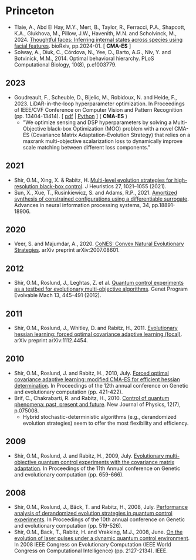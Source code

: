 # Princeton

* Tlaie, A., Abd El Hay, M.Y., Mert, B., Taylor, R., Ferracci, P.A., Shapcott, K.A., Glukhova, M., Pillow, J.W., Havenith, M.N. and Scholvinck, M., 2024. [Thoughtful faces: Inferring internal states across species using facial features](https://www.biorxiv.org/content/10.1101/2024.01.24.577055v1.full.pdf). bioRxiv, pp.2024-01. [ **CMA-ES** ]
* Solway, A., Diuk, C., Córdova, N., Yee, D., Barto, A.G., Niv, Y. and Botvinick, M.M., 2014. Optimal behavioral hierarchy. PLoS Computational Biology, 10(8), p.e1003779.

## 2023

* Goudreault, F., Scheuble, D., Bijelic, M., Robidoux, N. and Heide, F., 2023. LiDAR-in-the-loop hyperparameter optimization. In Proceedings of IEEE/CVF Conference on Computer Vision and Pattern Recognition (pp. 13404-13414). [ [pdf](https://openaccess.thecvf.com/content/CVPR2023/papers/Goudreault_LiDAR-in-the-Loop_Hyperparameter_Optimization_CVPR_2023_paper.pdf) | [Python](https://github.com/princeton-computational-imaging/LITL-Optimization) ] ( **CMA-ES** )
  * "We optimize sensing and DSP hyperparameters by solving a Multi-Objective black-box Optimization (MOO) problem with a novel CMA-ES (Covariance Matrix Adaptation-Evolution Strategy) that relies on a maxrank multi-objective scalarization loss to dynamically improve scale matching between different loss components."

## 2021
* Shir, O.M., Xing, X. & Rabitz, H. [Multi-level evolution strategies for high-resolution black-box control](https://doi.org/10.1007/s10732-021-09483-z). J Heuristics 27, 1021–1055 (2021).
* Sun, X., Xue, T., Rusinkiewicz, S. and Adams, R.P., 2021. [Amortized synthesis of constrained configurations using a differentiable surrogate](https://openreview.net/pdf?id=wdIDt--oLmV). Advances in neural information processing systems, 34, pp.18891-18906.

## 2020
* Veer, S. and Majumdar, A., 2020. [CoNES: Convex Natural Evolutionary Strategies](https://arxiv.org/pdf/2007.08601.pdf). arXiv preprint arXiv:2007.08601.

## 2012
* Shir, O.M., Roslund, J., Leghtas, Z. et al. [Quantum control experiments as a testbed for evolutionary multi-objective algorithms](https://doi.org/10.1007/s10710-012-9164-7). Genet Program Evolvable Mach 13, 445–491 (2012).

## 2011
* Shir, O.M., Roslund, J., Whitley, D. and Rabitz, H., 2011. [Evolutionary hessian learning: forced optimal covariance adaptive learning (focal)](https://arxiv.org/pdf/1112.4454.pdf). arXiv preprint arXiv:1112.4454.

## 2010
* Shir, O.M., Roslund, J. and Rabitz, H., 2010, July. [Forced optimal covariance adaptive learning: modified CMA-ES for efficient hessian determination](https://dl.acm.org/doi/10.1145/1830483.1830563). In Proceedings of the 12th annual conference on Genetic and evolutionary computation (pp. 421-422).
* Brif, C., Chakrabarti, R. and Rabitz, H., 2010. [Control of quantum phenomena: past, present and future](https://arxiv.org/pdf/0912.5121.pdf). New Journal of Physics, 12(7), p.075008.
  * Hybrid stochastic-deterministic algorithms (e.g., derandomized evolution strategies) seem to offer the most flexibility and efficiency.

## 2009
* Shir, O.M., Roslund, J. and Rabitz, H., 2009, July. [Evolutionary multi-objective quantum control experiments with the covariance matrix adaptation](https://dl.acm.org/doi/10.1145/1569901.1569992). In Proceedings of the 11th Annual conference on Genetic and evolutionary computation (pp. 659-666).

## 2008
* Shir, O.M., Roslund, J., Bäck, T. and Rabitz, H., 2008, July. [Performance analysis of derandomized evolution strategies in quantum control experiments](http://gpbib.cs.ucl.ac.uk/gecco2008/docs/p519.pdf). In Proceedings of the 10th annual conference on Genetic and evolutionary computation (pp. 519-526).
* Shir, O.M., Back, T., Rabitz, H. and Vrakking, M.J., 2008, June. [On the evolution of laser pulses under a dynamic quantum control environment](https://ieeexplore.ieee.org/document/4631081). In 2008 IEEE Congress on Evolutionary Computation (IEEE World Congress on Computational Intelligence) (pp. 2127-2134). IEEE.
